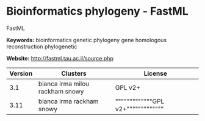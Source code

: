 # Bioinformatics phylogeny - FastML

FastML

**Keywords:** bioinformatics genetic phylogeny gene homologous reconstruction phylogenetic

**Website:** <http://fastml.tau.ac.il/source.php>

| Version | Clusters | License |
| ------- | -------- | ------- |
| 3.1 | bianca irma milou rackham snowy | GPL v2+ |
| 3.11 | bianca irma rackham snowy | """""""""""""GPL v2+""""""""""""" |
